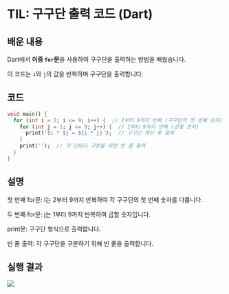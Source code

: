 # TIL: 구구단 출력 코드 (Dart)

## 배운 내용
Dart에서 **이중 `for`문**을 사용하여 구구단을 출력하는 방법을 배웠습니다. 

이 코드는 `i`와 `j`의 값을 반복하며 구구단을 출력합니다.

## 코드
```dart
void main() {
  for (int i = 2; i <= 9; i++) {  // 2부터 9까지 반복 (구구단의 첫 번째 숫자)
    for (int j = 1; j <= 9; j++) {  // 1부터 9까지 반복 (곱할 숫자)
      print('$i * $j = ${i * j}');  // 구구단 계산 후 출력
    }
    print('');  // 각 단마다 구분을 위한 빈 줄 출력
  }
}
```

## 설명

첫 번째 for문: i는 2부터 9까지 반복하여 각 구구단의 첫 번째 숫자를 다룹니다.

두 번째 for문: j는 1부터 9까지 반복하여 곱할 숫자입니다.

print문: 구구단 형식으로 출력합니다.

빈 줄 출력: 각 구구단을 구분하기 위해 빈 줄을 출력합니다.

## 실행 결과
![](https://github.com/YOUHEETAE/mygit/blob/main/work1.jpg)

